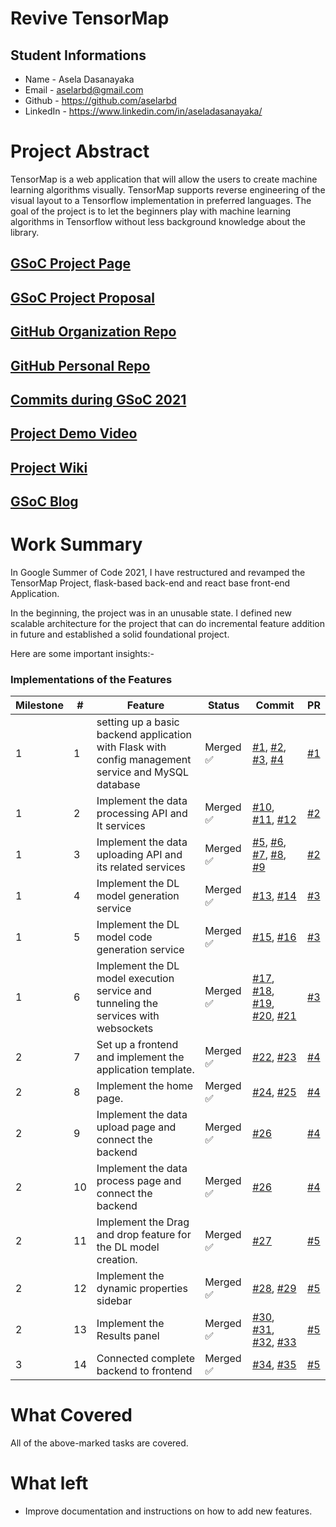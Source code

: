 # Revive TensorMap

## Student Informations

* Name - Asela Dasanayaka
* Email - aselarbd@gmail.com
* Github - https://github.com/aselarbd
* LinkedIn - https://www.linkedin.com/in/aseladasanayaka/

# Project Abstract

TensorMap is a web application that will allow the users to create machine learning algorithms visually. TensorMap supports reverse engineering of the visual layout to a Tensorflow implementation in preferred languages. The goal of the project is to let the beginners play with machine learning algorithms in Tensorflow without less background knowledge about the library.

## [GSoC Project Page](https://summerofcode.withgoogle.com/projects/#6699415781244928)

## [GSoC Project Proposal](https://docs.google.com/document/d/1AY_mf4rnHsf6TzAiGJOpA3BJnF33aNGkMpJNq-aB004/edit?usp=sharing)

## [GitHub Organization Repo](https://github.com/scorelab/tensormap)

## [GitHub Personal Repo](https://github.com/aselarbd/tensormap)

## [Commits during GSoC 2021](https://github.com/scorelab/tensormap/commits?author=aselarbd)

## [Project Demo Video](http://LinkToDemoVideo)

## [Project Wiki](https://github.com/scorelab/tensormap/wiki)

## [GSoC Blog](https://aselarbd.medium.com/journey-of-gsoc21-1-e20d49871852)

# Work Summary

In Google Summer of Code 2021, I have restructured and revamped the TensorMap Project, flask-based back-end and react base front-end  Application. 

In the beginning, the project was in an unusable state. I defined new scalable architecture for the project that can do incremental feature addition in future and established a solid foundational project.

Here are some important insights:-

### Implementations of the Features

| Milestone | #  | Feature                                                                                              | Status   | Commit | PR |
|-----------|----|------------------------------------------------------------------------------------------------------|----------|--------|----|
|     1     |  1 | setting up a basic backend application with Flask with  config management service and MySQL database | Merged ✅ |  [#1](https://github.com/scorelab/tensormap/commit/2183d4b418bad8908837ca94a1ae1a3ca5668dd4), [#2](https://github.com/scorelab/tensormap/commit/7b6fb5ad16581f628669d6cddf2858b211595195), [#3](https://github.com/scorelab/tensormap/commit/9b5914d42ba89e0c8ef348ecfc142ed30b8e92c2), [#4](https://github.com/scorelab/tensormap/commit/4431476e2227c849dff6ad1d349a0beff51aeb4f)     |  [#1](https://github.com/scorelab/tensormap/pull/163)  |
|     1     |  2 | Implement the data processing API and It services                                                    | Merged ✅ |   [#10](https://github.com/scorelab/tensormap/commit/c14b90060fe64b40ffab098d34a1b0fe01184789), [#11](https://github.com/scorelab/tensormap/commit/0ece5e12d862f6cd271a19d9b7d256c9424e9ebe), [#12](https://github.com/scorelab/tensormap/commit/3f615af61e3b392bbfd65bf2e46a04e18ff19840)     |  [#2](https://github.com/scorelab/tensormap/pull/164)  |
|     1     |  3 | Implement the data uploading API and its related services                                            | Merged ✅ |   [#5](https://github.com/scorelab/tensormap/commit/b31d89cb3ffe638446a566ddd6d8ab209b6c12cc), [#6](https://github.com/scorelab/tensormap/commit/4b64ff2cd56de0062acb112c7599a168f4d819c5), [#7](https://github.com/scorelab/tensormap/commit/fdb95f7d7c33a711117e7fa1b6f88aba75ce974b), [#8](https://github.com/scorelab/tensormap/commit/d5e6cfd926e731730ab138ed5cc39ea111805871), [#9](https://github.com/scorelab/tensormap/commit/3cce1f76069afd35d298d41fc65d4480474538f9)     |  [#2](https://github.com/scorelab/tensormap/pull/164)  |
|     1     |  4 | Implement the DL model generation service                                                            | Merged ✅ |  [#13](https://github.com/scorelab/tensormap/commit/6d1dc6127e7e047019c5446a6ed9a1f8cb0aad58), [#14](https://github.com/scorelab/tensormap/commit/b6eeb4e783de0058409d38b00a0edcafb7e0df96)      |  [#3](https://github.com/scorelab/tensormap/pull/165)  |
|     1     |  5 | Implement the DL model code generation service                                                       | Merged ✅ |   [#15](https://github.com/scorelab/tensormap/commit/ab63de46d359899a58d20163965bdd276f9ef347), [#16](https://github.com/scorelab/tensormap/commit/2d1afd41caee1052ea5f84ae17396f02294362c4)     |   [#3](https://github.com/scorelab/tensormap/pull/165)  |
|     1     |  6 | Implement the DL model execution service and tunneling the services with websockets                  | Merged ✅ |   [#17](https://github.com/scorelab/tensormap/commit/0bf3365854ddf54d805a93dd0a7bbc78b4705374), [#18](https://github.com/scorelab/tensormap/commit/c3307b509c24c87272f752188db8a3d0e7ac8dbf), [#19](https://github.com/scorelab/tensormap/commit/1726c2165ce9348a4b6afb8762954a2a1a27c4cd), [#20](https://github.com/scorelab/tensormap/commit/a9978ad1a5f64439bef8f0fd51c666e5b473dd71), [#21](https://github.com/scorelab/tensormap/commit/455f3203090573d452fce7558b71032709229fb0)     |  [#3](https://github.com/scorelab/tensormap/pull/165)  |
|     2     |  7 | Set up a frontend and implement the application template.                                            | Merged ✅ |   [#22](https://github.com/scorelab/tensormap/commit/f81531f1fe956c4a7324b44b375bbf3791c19083), [#23](https://github.com/scorelab/tensormap/commit/94e2c358a802e4db5002065901c9215a01cfbf3f)     |  [#4](https://github.com/scorelab/tensormap/pull/166)  |
|     2     |  8 | Implement the home page.                                                                             | Merged ✅ |    [#24](https://github.com/scorelab/tensormap/commit/60b8552c5f3edbfbb7ca0c4758f812117becd153), [#25](https://github.com/scorelab/tensormap/commit/91b9f2ccd3c9abd6886b856bc3555493af9b1da4)    |  [#4](https://github.com/scorelab/tensormap/pull/166)  |
|     2     |  9 | Implement the data upload page and connect the backend                                               | Merged ✅ |    [#26](https://github.com/scorelab/tensormap/commit/762ad4b6466a5096cc91ca6b689fbcbdb03c88ed)    |  [#4](https://github.com/scorelab/tensormap/pull/166)  |
|     2     | 10 | Implement the data process page and connect the backend                                              | Merged ✅ |    [#26](https://github.com/scorelab/tensormap/commit/762ad4b6466a5096cc91ca6b689fbcbdb03c88ed)   |  [#4](https://github.com/scorelab/tensormap/pull/166)  |
|     2     | 11 | Implement the Drag and drop feature for the DL model creation.                                       | Merged ✅ |    [#27](https://github.com/scorelab/tensormap/commit/1f0622b5f54c0a5db8503dce17fbf16e97442be9)    |  [#5](https://github.com/scorelab/tensormap/pull/167)  |
|     2     | 12 | Implement the dynamic properties sidebar                                                             | Merged ✅ |    [#28](https://github.com/scorelab/tensormap/commit/e506eccec994b0df9f7cf031f76b033eb33ef7e2), [#29](https://github.com/scorelab/tensormap/commit/8accfbe7180f0c9d166aca07d89d709db3611cac)    |  [#5](https://github.com/scorelab/tensormap/pull/167)  |
|     2     | 13 | Implement the Results panel                                                                          | Merged ✅ |    [#30](https://github.com/scorelab/tensormap/commit/a9978ad1a5f64439bef8f0fd51c666e5b473dd71), [#31](https://github.com/scorelab/tensormap/commit/b4e78564d353bd809df700f32296ea9bcb90f2d1), [#32](https://github.com/scorelab/tensormap/commit/1d448576f73f6ef2a1b7c98deb76fd95eaf413bf), [#33](https://github.com/scorelab/tensormap/commit/455f3203090573d452fce7558b71032709229fb0)    |  [#5](https://github.com/scorelab/tensormap/pull/167)  |
|     3     | 14 | Connected complete backend to frontend                                                               | Merged ✅ |    [#34](https://github.com/scorelab/tensormap/commit/455f3203090573d452fce7558b71032709229fb0), [#35](https://github.com/scorelab/tensormap/commit/b4e78564d353bd809df700f32296ea9bcb90f2d1)    |  [#5](https://github.com/scorelab/tensormap/pull/167)  |



# What Covered

All of the above-marked tasks are covered.  

# What left

* Improve documentation and instructions on how to add new features.
